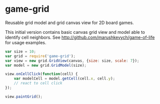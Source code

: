 game-grid
============

Reusable grid model and grid canvas view for 2D board games.

This initial version contains basic canvas grid view and model able to identify cell neighbors.
See http://github.com/marushkevych/game-of-life for usage examples.

```js
var size = 10;
var grid = require('game-grid');
var view = new grid.GridView(canvas, {size: size, scale: 7});
var model = new grid.GridModel(size);

view.onCellClick(function(cell) {
    var modelCell = model.getCell(cell.x, cell.y);
    // react to cell click
});

view.paintGrid();
```